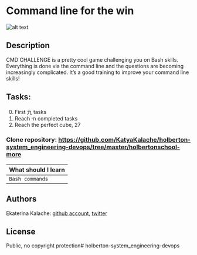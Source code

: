 # Command line for the win
![alt text](http://i.imgur.com/06AChAO.png)
## Description
CMD CHALLENGE is a pretty cool game challenging you on Bash skills. Everything is done via the command line and the questions are becoming increasingly complicated. It’s a good training to improve your command line skills!
## Tasks:
0. First 九 tasks
1. Reach חי completed tasks
2. Reach the perfect cube, 27
### __Clone repository:__ https://github.com/KatyaKalache/holberton-system_engineering-devops/tree/master/holbertonschool-more

|What should I learn  |
| ---------------- |
|    `Bash commands`   |

## Authors

Ekaterina Kalache: [github account](https://github.com/KatyaKalache), [twitter](https://twitter.com/KatyaKalache)

## License
Public, no copyright protection# holberton-system_engineering-devops
